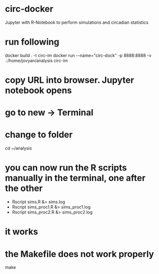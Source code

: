 # circ-docker
Jupyter with R-Notebook to perform simulations and circadian statistics
# run following
docker build . -t circ-im
docker run --name="circ-dock" -p 8888:8888 -v .:/home/jovyan/analysis circ-im
# copy URL into browser. Jupyter notebook opens
# go to new -> Terminal
# change to folder <analysis>
cd ~/analysis
# you can now run the R scripts manually in the terminal, one after the other
* Rscript sims.R &> sims.log
* Rscript sims_proc1.R &> sims_proc1.log
* Rscript sims_proc2.R &> sims_proc2.log
# it works
# the Makefile does not work properly
make
